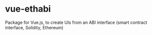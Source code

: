 # vue-ethabi
Package for Vue.js, to create UIs from an ABI interface (smart contract interface, Solidity, Ethereum)
